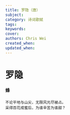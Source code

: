 ```yaml
---
title: 罗隐（唐）
subject: 
category: 诗词歌赋
tags: 
keywords: 
cover: 
authors: Chris Wei
created_when: 
updated_when: 
---
```


# 罗隐

#### 蜂

```
不论平地与山尖，无限风光尽被占。
采得百花成蜜后，为谁辛苦为谁甜？
```
